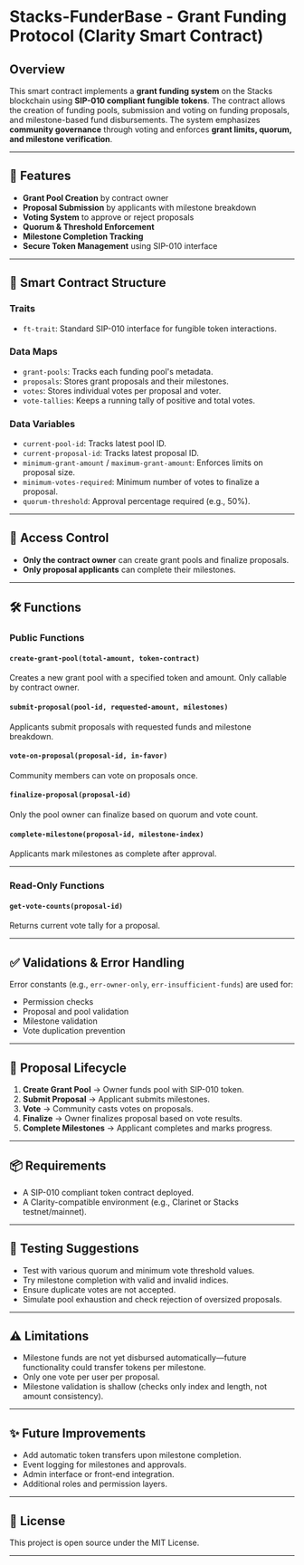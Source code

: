 
# Stacks-FunderBase - Grant Funding Protocol (Clarity Smart Contract)

## Overview

This smart contract implements a **grant funding system** on the Stacks blockchain using **SIP-010 compliant fungible tokens**. The contract allows the creation of funding pools, submission and voting on funding proposals, and milestone-based fund disbursements. The system emphasizes **community governance** through voting and enforces **grant limits, quorum, and milestone verification**.

---

## 📜 Features

* **Grant Pool Creation** by contract owner
* **Proposal Submission** by applicants with milestone breakdown
* **Voting System** to approve or reject proposals
* **Quorum & Threshold Enforcement**
* **Milestone Completion Tracking**
* **Secure Token Management** using SIP-010 interface

---

## 🧩 Smart Contract Structure

### Traits

* `ft-trait`: Standard SIP-010 interface for fungible token interactions.

### Data Maps

* `grant-pools`: Tracks each funding pool's metadata.
* `proposals`: Stores grant proposals and their milestones.
* `votes`: Stores individual votes per proposal and voter.
* `vote-tallies`: Keeps a running tally of positive and total votes.

### Data Variables

* `current-pool-id`: Tracks latest pool ID.
* `current-proposal-id`: Tracks latest proposal ID.
* `minimum-grant-amount` / `maximum-grant-amount`: Enforces limits on proposal size.
* `minimum-votes-required`: Minimum number of votes to finalize a proposal.
* `quorum-threshold`: Approval percentage required (e.g., 50%).

---

## 🔐 Access Control

* **Only the contract owner** can create grant pools and finalize proposals.
* **Only proposal applicants** can complete their milestones.

---

## 🛠 Functions

### Public Functions

#### `create-grant-pool(total-amount, token-contract)`

Creates a new grant pool with a specified token and amount. Only callable by contract owner.

#### `submit-proposal(pool-id, requested-amount, milestones)`

Applicants submit proposals with requested funds and milestone breakdown.

#### `vote-on-proposal(proposal-id, in-favor)`

Community members can vote on proposals once.

#### `finalize-proposal(proposal-id)`

Only the pool owner can finalize based on quorum and vote count.

#### `complete-milestone(proposal-id, milestone-index)`

Applicants mark milestones as complete after approval.

---

### Read-Only Functions

#### `get-vote-counts(proposal-id)`

Returns current vote tally for a proposal.

---

## ✅ Validations & Error Handling

Error constants (e.g., `err-owner-only`, `err-insufficient-funds`) are used for:

* Permission checks
* Proposal and pool validation
* Milestone validation
* Vote duplication prevention

---

## 🔁 Proposal Lifecycle

1. **Create Grant Pool** → Owner funds pool with SIP-010 token.
2. **Submit Proposal** → Applicant submits milestones.
3. **Vote** → Community casts votes on proposals.
4. **Finalize** → Owner finalizes proposal based on vote results.
5. **Complete Milestones** → Applicant completes and marks progress.

---

## 📦 Requirements

* A SIP-010 compliant token contract deployed.
* A Clarity-compatible environment (e.g., Clarinet or Stacks testnet/mainnet).

---

## 🧪 Testing Suggestions

* Test with various quorum and minimum vote threshold values.
* Try milestone completion with valid and invalid indices.
* Ensure duplicate votes are not accepted.
* Simulate pool exhaustion and check rejection of oversized proposals.

---

## ⚠️ Limitations

* Milestone funds are not yet disbursed automatically—future functionality could transfer tokens per milestone.
* Only one vote per user per proposal.
* Milestone validation is shallow (checks only index and length, not amount consistency).

---

## ✨ Future Improvements

* Add automatic token transfers upon milestone completion.
* Event logging for milestones and approvals.
* Admin interface or front-end integration.
* Additional roles and permission layers.

---

## 📄 License

This project is open source under the MIT License.

---
